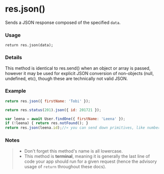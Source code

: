# res.json()

Sends a JSON response composed of the specified `data`.

### Usage
```usage
return res.json(data);
```

### Details

This method is identical to res.send() when an object or array is passed, however it may be used for explicit JSON conversion of non-objects (null, undefined, etc), though these are technically not valid JSON.

### Example

```javascript
return res.json({ firstName: 'Tobi' });
```

```javascript
return res.status(201).json({ id: 201721 });
```

```javascript
var leena = await User.findOne({ firstName: 'Leena' });
if (!leena) { return res.notFound(); }
return res.json(leena.id);//« you can send down primitives, like numbers
```

### Notes
> + Don't forget this method's name is all lowercase.
> + This method is **terminal**, meaning it is generally the last line of code your app should run for a given request (hence the advisory usage of `return` throughout these docs).




<docmeta name="displayName" value="res.json()">
<docmeta name="pageType" value="method">
